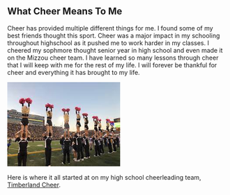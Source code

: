 ## What Cheer Means To Me

Cheer has provided multiple different things for me. 
I found some of my best friends thought this sport.
Cheer was a major impact in my schooling throughout highschool as it pushed me to work harder in my classes.
I cheered my sophmore thought senior year in high school and even made it on the Mizzou cheer team. 
I have learned so many lessons through cheer that I will keep with me for the rest of my life. 
I will forever be thankful for cheer and everything it has brought to my life.

 ![Mizzou Cheer](cheer-picture.jpeg)

 Here is where it all started at on my high school cheerleading team, [Timberland Cheer](https://sites.google.com/wsdr4.org/timberlandcheer).
